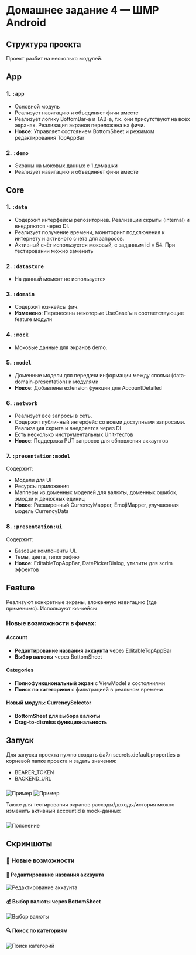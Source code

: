 # Домашнее задание 4 — ШМР Android

## Структура проекта
Проект разбит на несколько модулей.

## App
### 1. `:app`
- Основной модуль
- Реализует навигацию и объединяет фичи вместе
- Реализует логику BottomBar-a и TAB-а, т.к. они присутствуют на всех экранах. Реализация экранов переложена на фичи.
- **Новое**: Управляет состоянием BottomSheet и режимом редактирования TopAppBar

### 2. `:demo`
- Экраны на моковых данных с 1 домашки
- Реализует навигацию и объединяет фичи вместе

## Core
### 1. `:data`
- Содержит интерфейсы репозиториев. Реализации скрыты (internal) и внедряются через DI.
- Реализует получение времени, мониторинг подключения к интернету и активного счёта для запросов.
- Активный счёт используется моковый, с заданным id = 54. При тестировании можно заменить

### 2. `:datastore`
- На данный момент не используется

### 3. `:domain`
- Содержит юз-кейсы фич.
- **Изменено**: Перенесены некоторые UseCase'ы в соответствующие feature модули

### 4. `:mock`
- Моковые данные для экранов demo. 

### 5. `:model`
- Доменные модели для передачи информации между слоями (data-domain-presentation) и модулями
- **Новое**: Добавлены extension функции для AccountDetailed

### 6. `:network`
- Реализует все запросы в сеть.
- Содержит публичный интерфейс со всеми доступными запросами. Реализация скрыта и внедряется через DI
- Есть несколько инструментальных Unit-тестов
- **Новое**: Поддержка PUT запросов для обновления аккаунтов

### 7. `:presentation:model`
Содержит:
- Модели для UI
- Ресурсы приложения
- Мапперы из доменных моделей для валюты, доменных ошибок, эмодзи и денежных единиц
- **Новое**: Расширенный CurrencyMapper, EmojiMapper, улучшенная модель CurrencyData

### 8. `:presentation:ui`
Содержит:
- Базовые компоненты UI.
- Темы, цвета, типографию
- **Новое**: EditableTopAppBar, DatePickerDialog, утилиты для scrim эффектов

## Feature
Реализуют конкретные экраны, вложенную навигацию (где применимо).
Используют юз-кейсы

### **Новые возможности в фичах:**

#### Account

- **Редактирование названия аккаунта** через EditableTopAppBar
- **Выбор валюты** через BottomSheet

#### Categories

- **Полнофункциональный экран** с ViewModel и состояниями
- **Поиск по категориям** с фильтрацией в реальном времени

#### **Новый модуль: CurrencySelector**

- **BottomSheet для выбора валюты**
- **Drag-to-dismiss функциональность**

## Запуск
Для запуска проекта нужно создать файл secrets.default.properties в корневой папке проекта и задать значения:
- BEARER_TOKEN
- BACKEND_URL
###
![Пример](screenshots/secrets.png)
![Пример](screenshots/secrets2.png)

Также для тестирования экранов расходы/доходы/история можно изменить активный accountId в mock-данных
###
![Пояснение](screenshots/accountId.png)

## Скриншоты

### 📱 Новые возможности

#### 📝 Редактирование названия аккаунта

![Редактирование аккаунта](screenshots/w4_account_edit.png)

#### 💰 Выбор валюты через BottomSheet

![Выбор валюты](screenshots/w4_currency_selector.png)

#### 🔍 Поиск по категориям

![Поиск категорий](screenshots/w4_categories_search.png)
